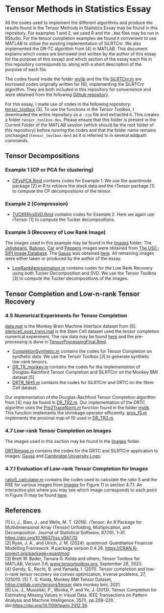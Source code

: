 # Tensor Methods in Statistics Essay

All the codes used to implement the different algorithms and produce the results found in the Tensor Methods in Statistics Essay may be found in this repository. For examples 1 and 2, we used R and the ```.Rmd``` files may be run in RStudio. For the tensor completion examples we found it convenient to use MATLAB to utilise the existing implementation of SiLRTCnr. We also implemented the DR-TC algorithm from [4] in MATLAB. This document explains which codes are borrowed (not written by the author of this essay for the purpose of this essay) and which section of the essay each file in this repository corresponds to, along with a short description of the purpose of each file.  

The codes found inside the folder [mylib](mylib) and the file [SiLRTCnr.m](SiLRTCnr.m) are borrowed codes originally written for [6], implementing the SiLRTCnr algorithm. They are both included in this repository for convenience and were obtained from the following [Github repository](https://github.com/Kaimaoge/Tensor-decomposition-completion-and-recovery-papers-and-codes).   

For this essay, I made use of codes in the following repository: [tensor_toolbox](https://gitlab.com/tensors/tensor_toolbox) [3]. To use the functions in the Tensor Toolbox, I downloaded the entire repository as a ```.zip``` file and extracted it. This creates a folder ```tensor_toolbox-dev```. Please ensure that this folder is present in the Current Folder of the MATLAB session (which should be the root folder of this repository) before running the codes and that the folder name remains unchanged (```tensor_toolbox-dev```) as it is referred to in several addpath commands.

## Tensor Decompositions

### Example 1 (CP or PCA for clustering)

- [CPvsPCA.Rmd](CPvsPCA.Rmd) contains codes for Example 1. We use the quantmode package [2] in R to retrieve the stock data and the rTensor package [1] to compute the CP decompositions of the tensor.

### Example 2 (Compression)

- [TUCKERvsSVD.Rmd](TUCKERvsSVD.Rmd) contains codes for Example 2. Here we again use rTensor [1] to compute the Tucker decompositions.

### Example 3 (Recovery of Low Rank Image)

The images used in this example may be found in the [Images](Images) folder. The [Jellybeans](Images/jellybeans.png), [Baboon](Images/baboon.png), [Car](Images/housecar.png) and [Peppers](Images/peppers.png) images were obtained from [The USC-SIPI Image Database](https://sipi.usc.edu/database/). The [Gauss](Images/Gauss.jpg) was obtained [here](https://en.wikipedia.org/wiki/Carl_Friedrich_Gauss). All remaining images were either taken or produced by the author of the essay.

- [LowRankApproximation.m](LowRankApproximation.m) contains codes for the Low Rank Recovery using both Tucker Decomposition and SVD. We use the Tensor Toolbox [3] to compute the Tucker decompositions of the images.

## Tensor Completion and Low-n-rank Tensor Recovery

### 4.5 Numerical Experiments for Tensor Completion

[data.mat](data.mat) is the Monkey Brain Machine Interface dataset from [5].  
[stemcell_post_trans.mat](stemcell_post_trans.mat) is the Stem Cell dataset used the tensor completion numerical experiment. The raw data may be found [here](Post-transplant%20data_anonymised.xlsx) and the pre-processing is done in [TensorProcessingFinal.Rmd](TensorProcessingFinal.Rmd).

- [CompletionSynthetic.m](CompletionSynthetic.m) contains the codes for Tensor Completion on synthetic data. We use the Tensor Toolbox [3] to generate synthetic low-rank tensors.
- [DR_TR_monkey.m](DR_TR_monkey.m) contains the codes for the implementation of Douglas-Rachford Tensor Completion and SiLRTCnr on the Monkey BMI dataset [5].
- [DRTR_NHS.m](DRTR_NHS.m) contains the codes for SiLRTCnr and DRTC on the Stem Cell dataset.

Our implementation of the Douglas-Rachford Tensor Completion algorithm from [4] may be found in [DR_TR2.m](DR_TR2.m). Our implementation of the DRTC algorithm uses the [Pro2TraceNorm.m](mylib/Pro2TraceNorm.m) function found in the folder [mylib](mylib). This function implements the shrinkage operator efficiently.
[prox_f0.m](prox_f0.m) implements the proximal map of f0 used in [DR_TR2.m](DR_TR2.m).

### 4.7 Low-rank Tensor Completion on Images

The images used in this section may be found in the [Images](Images) folder.

[DRTRimage.m](DRTRimage.m) contains the codes for the DRTC and SiLRTCnr application to images: [Gauss](Images/Gauss.jpg) and [Cambridge University Logo](Images/camblogo3.png).

### 4.7.1 Evaluation of Low-rank Tensor Completion for Images

[ratioS_calculator.m](ratioS_calculator.m) contains the codes used to calculate the ratio S and the RSE for various images from [Images](Images) for Figure 11 in section 4.7.1. An interactive plot where you may see which image corresponds to each point in Figure 11 may be found [here](https://tensormethodsinstatistics.github.io/Essay/SvsRSE.html).

## References

[1] Li, J., Bien, J., and Wells, M. T. (2018). rTensor: An R Package for Multidimensional Array (Tensor) Unfolding, Multiplication, and Decomposition. Journal of Statistical Software, 87(10), 1–31. https://doi.org/10.18637/jss.v087.i10  
[2] Ryan, J. A., and Ulrich, J. M. (2024). quantmod: Quantitative Financial Modelling Framework. R package version 0.4.26. https://CRAN.R-project.org/package=quantmod  
[3] Brett W. Bader, Tamara G. Kolda and others, Tensor Toolbox for MATLAB, Version 3.6, www.tensortoolbox.org, September 28, 2023.  
[4] Gandy, S., Recht, B. and Yamada, I. (2011). Tensor completion and low-n-rank tensor recovery via convex optimization, Inverse problems, 27, 025010.
[5] T. G. Kolda, Monkey BMI Tensor Dataset, https://gitlab.com/tensors/tensor data monkey bmi, 2021.  
[6] Liu, J., Musialski, P., Wonka, P. and Ye, J. (2013). Tensor Completion for Estimating Missing Values in Visual Data. IEEE Transactions on Pattern Analysis and Machine Intelligence, 35(1), pp.208–220. doi:https://doi.org/10.1109/tpami.2012.39.  
